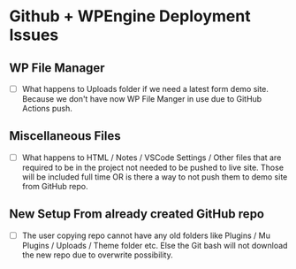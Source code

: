 # Github + WPEngine Deployment Issues

## WP File Manager

* [ ] What happens to Uploads folder if we need a latest form demo site. Because we don't have now  WP File Manger in use due to GitHub Actions push.

## Miscellaneous Files

* [ ] What happens to HTML / Notes / VSCode Settings / Other files that are required to be in the project not needed to be pushed to live site. Those will be included full time OR is there a way to not push them to demo site from GitHub repo.

## New Setup From already created GitHub repo

* [ ] The user copying repo cannot have any old folders like Plugins / Mu Plugins / Uploads / Theme folder etc. Else the Git bash will not download the new repo due to overwrite possibility.
